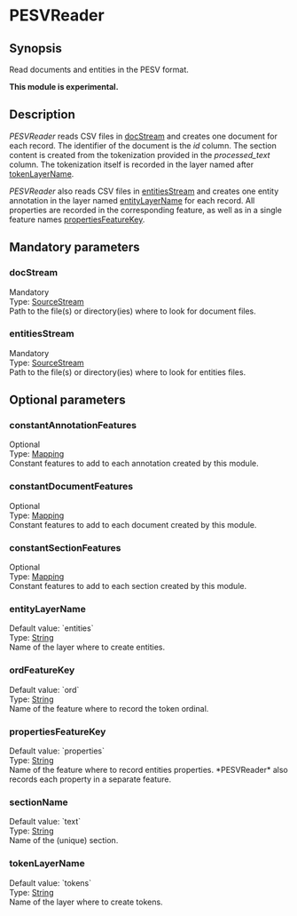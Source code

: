 <h1 class="module">PESVReader</h1>

## Synopsis

Read documents and entities in the PESV format.

**This module is experimental.**

## Description

*PESVReader* reads CSV files in <a href="#docStream" class="param">docStream</a> and creates one document for each record. The identifier of the document is the *id* column. The section content is created from the tokenization provided in the *processed_text* column. The tokenization itself is recorded in the layer named after <a href="#tokenLayerName" class="param">tokenLayerName</a>.

*PESVReader* also reads CSV files in <a href="#entitiesStream" class="param">entitiesStream</a> and creates one entity annotation in the layer named <a href="#entityLayerName" class="param">entityLayerName</a> for each record. All properties are recorded in the corresponding feature, as well as in a single feature names <a href="#propertiesFeatureKey" class="param">propertiesFeatureKey</a>.

## Mandatory parameters

<h3 name="docStream" class="param">docStream</h3>

<div class="param-level param-level-mandatory">Mandatory
</div>
<div class="param-type">Type: <a href="../converter/fr.inra.maiage.bibliome.util.streams.SourceStream" class="converter">SourceStream</a>
</div>
Path to the file(s) or directory(ies) where to look for document files.

<h3 name="entitiesStream" class="param">entitiesStream</h3>

<div class="param-level param-level-mandatory">Mandatory
</div>
<div class="param-type">Type: <a href="../converter/fr.inra.maiage.bibliome.util.streams.SourceStream" class="converter">SourceStream</a>
</div>
Path to the file(s) or directory(ies) where to look for entities files.

## Optional parameters

<h3 name="constantAnnotationFeatures" class="param">constantAnnotationFeatures</h3>

<div class="param-level param-level-optional">Optional
</div>
<div class="param-type">Type: <a href="../converter/fr.inra.maiage.bibliome.alvisnlp.core.module.types.Mapping" class="converter">Mapping</a>
</div>
Constant features to add to each annotation created by this module.

<h3 name="constantDocumentFeatures" class="param">constantDocumentFeatures</h3>

<div class="param-level param-level-optional">Optional
</div>
<div class="param-type">Type: <a href="../converter/fr.inra.maiage.bibliome.alvisnlp.core.module.types.Mapping" class="converter">Mapping</a>
</div>
Constant features to add to each document created by this module.

<h3 name="constantSectionFeatures" class="param">constantSectionFeatures</h3>

<div class="param-level param-level-optional">Optional
</div>
<div class="param-type">Type: <a href="../converter/fr.inra.maiage.bibliome.alvisnlp.core.module.types.Mapping" class="converter">Mapping</a>
</div>
Constant features to add to each section created by this module.

<h3 name="entityLayerName" class="param">entityLayerName</h3>

<div class="param-level param-level-default-value">Default value: `entities`
</div>
<div class="param-type">Type: <a href="../converter/java.lang.String" class="converter">String</a>
</div>
Name of the layer where to create entities.

<h3 name="ordFeatureKey" class="param">ordFeatureKey</h3>

<div class="param-level param-level-default-value">Default value: `ord`
</div>
<div class="param-type">Type: <a href="../converter/java.lang.String" class="converter">String</a>
</div>
Name of the feature where to record the token ordinal.

<h3 name="propertiesFeatureKey" class="param">propertiesFeatureKey</h3>

<div class="param-level param-level-default-value">Default value: `properties`
</div>
<div class="param-type">Type: <a href="../converter/java.lang.String" class="converter">String</a>
</div>
Name of the feature where to record entities properties. *PESVReader* also records each property in a separate feature.

<h3 name="sectionName" class="param">sectionName</h3>

<div class="param-level param-level-default-value">Default value: `text`
</div>
<div class="param-type">Type: <a href="../converter/java.lang.String" class="converter">String</a>
</div>
Name of the (unique) section.

<h3 name="tokenLayerName" class="param">tokenLayerName</h3>

<div class="param-level param-level-default-value">Default value: `tokens`
</div>
<div class="param-type">Type: <a href="../converter/java.lang.String" class="converter">String</a>
</div>
Name of the layer where to create tokens.

